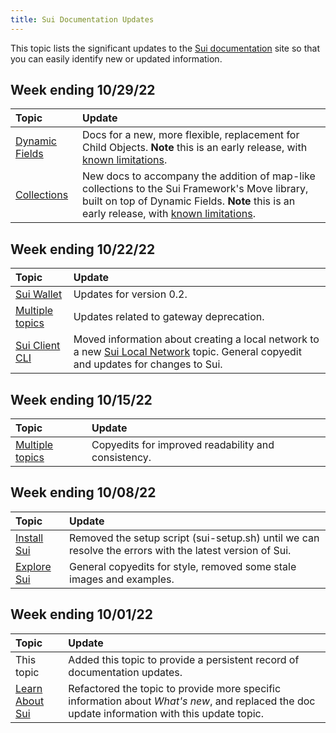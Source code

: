 ```yaml
---
title: Sui Documentation Updates
---
```


This topic lists the significant updates to the [Sui documentation](https://docs.sui.io) site so that you can easily identify new or updated information. 

## Week ending 10/29/22

| Topic | Update |
| :------ | :------- |
| [Dynamic Fields](../build/programming-with-objects/ch5-dynamic-fields.md) | Docs for a new, more flexible, replacement for Child Objects.  **Note** this is an early release, with [known limitations](../build/programming-with-objects/ch5-dynamic-fields.md#current-limitations). |
| [Collections](../build/programming-with-objects/ch6-collections.md) | New docs to accompany the addition of map-like collections to the Sui Framework's Move library, built on top of Dynamic Fields. **Note** this is an early release, with [known limitations](../build/programming-with-objects/ch6-collections.md#current-limitations). |

## Week ending 10/22/22

| Topic | Update | 
| :------ | :------- |
| [Sui Wallet](../explore/wallet-browser.md) | Updates for version 0.2. |
| [Multiple topics](https://github.com/MystenLabs/sui/pull/5266) | Updates related to gateway deprecation. |
| [Sui Client CLI](../build/cli-client.md) | Moved information about creating a local network to a new [Sui Local Network](../build/sui-local-network.md) topic. General copyedit and updates for changes to Sui. |


## Week ending 10/15/22

| Topic | Update | 
| :------ | :------- |
| [Multiple topics](https://github.com/MystenLabs/sui/pull/4960/files) | Copyedits for improved readability and consistency. |

## Week ending 10/08/22

| Topic | Update | 
| :------ | :------- |
| [Install Sui](../build/install.md) | Removed the setup script (sui-setup.sh) until we can resolve the errors with the latest version of Sui. |
| [Explore Sui](../explore/index.md) | General copyedits for style, removed some stale images and examples. |


## Week ending 10/01/22

| Topic | Update | 
| :------ | :------- |
| This topic | Added this topic to provide a persistent record of documentation updates. |
| [Learn About Sui](../learn/index.md) | Refactored the topic to provide more specific information about *What's new*, and replaced the doc update information with this update topic. |
